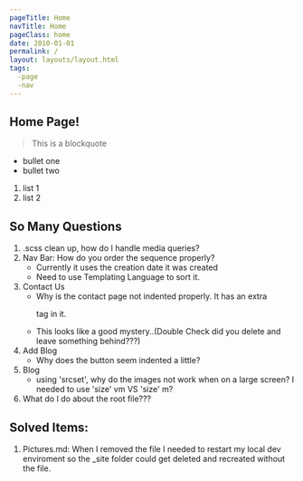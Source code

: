 ```yaml
---
pageTitle: Home
navTitle: Home
pageClass: home
date: 2010-01-01
permalink: /
layout: layouts/layout.html
tags:
  -page
  -nav
---
```


<!-- 'permalink: /' is what tells eleventy to render this file as the top level (index.html)  -->


## Home Page!
> This is a blockquote

- bullet one
- bullet two

1. list 1
1. list 2


## So Many Questions

1. .scss clean up, how do I handle media queries?
1. Nav Bar:  How do you order the sequence properly?
    - Currently it uses the creation date it was created
    - Need to use Templating Language to sort it.
1. Contact Us
    - Why is the contact page not indented properly.  It has an extra <p> tag in it.
    - This looks like a good mystery..(Double Check did you delete and leave something behind???)
1. Add Blog
    - Why does the button seem indented a little?
1. Blog
    - using 'srcset', why do the images not work when on a large screen?  I needed to use 'size' vm VS 'size' m?
1. What do I do about the root file???



## Solved Items:

1. Pictures.md: When I removed the file I needed to restart my local dev enviroment so the _site folder could get deleted and recreated without the file.
<!-- [Home](/) -->


<!--
navTitle: Index
permalink: /

base-h1.html
base-layout.html
combined-Test-layout.html

---
layout: layout.html
pageTitle:  MyPageTitleHere
tags: 
  - page
  - nav
navTitle: NavTitle-Index
pageClass: classIndex
---





tags: [create collections name spaces] 
    Now it's a variable :)
    check out the nav section in _includes\layout.html

Note you can create your own variables their too, look at pictures.md

singleImage: /img/apples.png
images:
  - apples.png
  - apples-red.png
  - apples-group.png

    singleImage:  is a single image
    images is an array

pageClass: [Name]

This is how you create a class in the <body> where you can apply special css rules



*** _data  (Globally avialable)
    filename.json

    > so data will be available as filename.[data in json file]

    

-->

